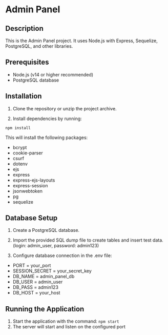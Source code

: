 # Admin Panel

## Description
This is the Admin Panel project. It uses Node.js with Express, Sequelize, PostgreSQL, and other libraries.

## Prerequisites
- Node.js (v14 or higher recommended)
- PostgreSQL database

## Installation

1. Clone the repository or unzip the project archive.

2. Install dependencies by running:

```npm install```

This will install the following packages:
- bcrypt
- cookie-parser
- csurf
- dotenv
- ejs
- express
- express-ejs-layouts
- express-session
- jsonwebtoken
- pg
- sequelize

## Database Setup
1. Create a PostgreSQL database.

2. Import the provided SQL dump file to create tables and insert test data. (login: admin_user, password: admin123)

3. Configure database connection in the .env file:

- PORT = your_port
- SESSION_SECRET = your_secret_key
- DB_NAME = admin_panel_db
- DB_USER = admin_user
- DB_PASS = admin123
- DB_HOST = your_host

## Running the Application
1. Start the application with the command:
   ```npm start```
3. The server will start and listen on the configured port
